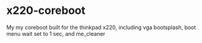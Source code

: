 # x220-coreboot
My my coreboot built for the thinkpad x220, including vga bootsplash, boot menu wait set to 1 sec, and me_cleaner
